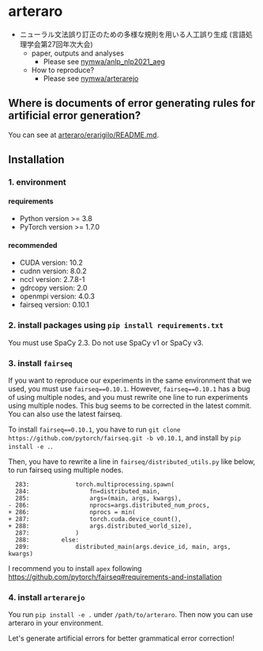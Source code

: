 # arteraro

- ニューラル文法誤り訂正のための多様な規則を用いる人工誤り生成 (言語処理学会第27回年次大会)
	- paper, outputs and analyses
		- Please see [nymwa/anlp_nlp2021_aeg](https://github.com/nymwa/anlp_nlp2021_aeg)
	- How to reproduce?
		- Please see [nymwa/arterarejo](https://github.com/nymwa/arterarejo)

## Where is documents of error generating rules for artificial error generation?

You can see at [arteraro/erarigilo/README.md](https://github.com/nymwa/arteraro/tree/main/arteraro/erarigilo).

## Installation

### 1. environment

#### requirements
- Python version >= 3.8
- PyTorch version >= 1.7.0

#### recommended
- CUDA version: 10.2
- cudnn version: 8.0.2
- nccl version: 2.7.8-1
- gdrcopy version: 2.0
- openmpi version: 4.0.3
- fairseq version: 0.10.1

### 2. install packages using `pip install requirements.txt`

You must use SpaCy 2.3. Do not use SpaCy v1 or SpaCy v3.

### 3. install `fairseq`

If you want to reproduce our experiments in the same environment that we used, you must use `fairseq==0.10.1`.
However, `fairseq==0.10.1` has a bug of using multiple nodes, and you must rewrite one line to run experiments using multiple nodes.
This bug seems to be corrected in the latest commit. You can also use the latest fairseq.

To install `fairseq==0.10.1`, you have to run `git clone https://github.com/pytorch/fairseq.git -b v0.10.1`, and install by `pip install -e .`.

Then, you have to rewrite a line in `fairseq/distributed_utils.py` like below, to run fairseq using multiple nodes.

```
  283:             torch.multiprocessing.spawn(
  284:                 fn=distributed_main,
  285:                 args=(main, args, kwargs),
- 286:                 nprocs=args.distributed_num_procs,
+ 286:                 nprocs = min(
+ 287:                 torch.cuda.device_count(),
+ 288:                 args.distributed_world_size),
  287:             )
  288:         else:
  289:             distributed_main(args.device_id, main, args, kwargs)
```

I recommend you to install `apex` following https://github.com/pytorch/fairseq#requirements-and-installation

### 4. install `arterarejo`

You run `pip install -e .` under `/path/to/arteraro`. Then now you can use arteraro in your environment.

Let's generate artificial errors for better grammatical error correction!

